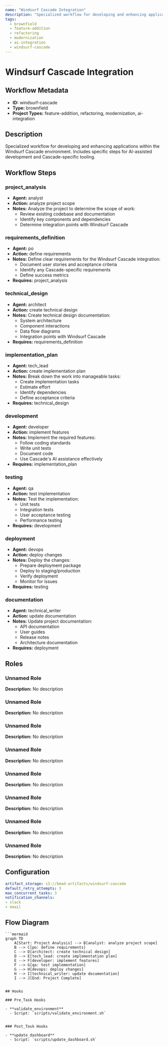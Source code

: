 ```yaml
---
name: "Windsurf Cascade Integration"
description: "Specialized workflow for developing and enhancing applications within the Windsurf Cascade environment. Includes specific steps for AI-assisted development and Cascade-specific tooling."
tags:
  - brownfield
  - feature-addition
  - refactoring
  - modernization
  - ai-integration
  - windsurf-cascade
---
```


# Windsurf Cascade Integration

## Workflow Metadata

- **ID:** windsurf-cascade
- **Type:** brownfield
- **Project Types:** feature-addition, refactoring, modernization, ai-integration

## Description

Specialized workflow for developing and enhancing applications within the Windsurf Cascade environment. Includes specific steps for AI-assisted development and Cascade-specific tooling.

## Workflow Steps

### project_analysis

- **Agent:** analyst
- **Action:** analyze project scope
- **Notes:**
  Analyze the project to determine the scope of work:
  - Review existing codebase and documentation
  - Identify key components and dependencies
  - Determine integration points with Windsurf Cascade

### requirements_definition

- **Agent:** po
- **Action:** define requirements
- **Notes:**
  Define clear requirements for the Windsurf Cascade integration:
  - Document user stories and acceptance criteria
  - Identify any Cascade-specific requirements
  - Define success metrics
- **Requires:** project_analysis

### technical_design

- **Agent:** architect
- **Action:** create technical design
- **Notes:**
  Create technical design documentation:
  - System architecture
  - Component interactions
  - Data flow diagrams
  - Integration points with Windsurf Cascade
- **Requires:** requirements_definition

### implementation_plan

- **Agent:** tech_lead
- **Action:** create implementation plan
- **Notes:**
  Break down the work into manageable tasks:
  - Create implementation tasks
  - Estimate effort
  - Identify dependencies
  - Define acceptance criteria
- **Requires:** technical_design

### development

- **Agent:** developer
- **Action:** implement features
- **Notes:**
  Implement the required features:
  - Follow coding standards
  - Write unit tests
  - Document code
  - Use Cascade's AI assistance effectively
- **Requires:** implementation_plan

### testing

- **Agent:** qa
- **Action:** test implementation
- **Notes:**
  Test the implementation:
  - Unit tests
  - Integration tests
  - User acceptance testing
  - Performance testing
- **Requires:** development

### deployment

- **Agent:** devops
- **Action:** deploy changes
- **Notes:**
  Deploy the changes:
  - Prepare deployment package
  - Deploy to staging/production
  - Verify deployment
  - Monitor for issues
- **Requires:** testing

### documentation

- **Agent:** technical_writer
- **Action:** update documentation
- **Notes:**
  Update project documentation:
  - API documentation
  - User guides
  - Release notes
  - Architecture documentation
- **Requires:** deployment

## Roles

### Unnamed Role

**Description:** No description

### Unnamed Role

**Description:** No description

### Unnamed Role

**Description:** No description

### Unnamed Role

**Description:** No description

### Unnamed Role

**Description:** No description

### Unnamed Role

**Description:** No description

### Unnamed Role

**Description:** No description

### Unnamed Role

**Description:** No description

## Configuration

```yaml
artifact_storage: s3://bmad-artifacts/windsurf-cascade
default_retry_attempts: 3
max_concurrent_tasks: 3
notification_channels:
- slack
- email

```

## Flow Diagram

```mermaid
```mermaid
graph TD
    A[Start: Project Analysis] --> B[analyst: analyze project scope]
    B --> C[po: define requirements]
    C --> D[architect: create technical design]
    D --> E[tech_lead: create implementation plan]
    E --> F[developer: implement features]
    F --> G[qa: test implementation]
    G --> H[devops: deploy changes]
    H --> I[technical_writer: update documentation]
    I --> J[End: Project Complete]
```

```

## Hooks

### Pre_Task Hooks

- **validate_environment**
  - Script: `scripts/validate_environment.sh`


### Post_Task Hooks

- **update_dashboard**
  - Script: `scripts/update_dashboard.sh`

